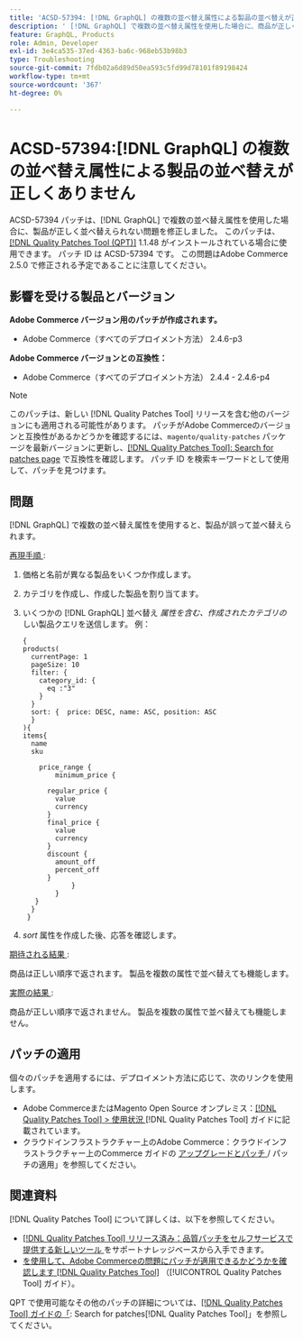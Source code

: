 ```yaml
---
title: 'ACSD-57394: [!DNL GraphQL] の複数の並べ替え属性による製品の並べ替えが正しくありません'
description: ' [!DNL GraphQL] で複数の並べ替え属性を使用した場合に、商品が正しく並べ替えられないAdobe Commerceの問題を修正するために、ACSD-57394 パッチを適用してください。'
feature: GraphQL, Products
role: Admin, Developer
exl-id: 3e4ca535-37ed-4363-ba6c-968eb53b98b3
type: Troubleshooting
source-git-commit: 7fdb02a6d89d50ea593c5fd99d78101f89198424
workflow-type: tm+mt
source-wordcount: '367'
ht-degree: 0%

---
```


# ACSD-57394:[!DNL GraphQL] の複数の並べ替え属性による製品の並べ替えが正しくありません

ACSD-57394 パッチは、[!DNL GraphQL] で複数の並べ替え属性を使用した場合に、製品が正しく並べ替えられない問題を修正しました。 このパッチは、[[!DNL Quality Patches Tool (QPT)]](https://experienceleague.adobe.com/ja/docs/commerce-operations/tools/quality-patches-tool/quality-patches-tool-to-self-serve-quality-patches) 1.1.48 がインストールされている場合に使用できます。 パッチ ID は ACSD-57394 です。 この問題はAdobe Commerce 2.5.0 で修正される予定であることに注意してください。

## 影響を受ける製品とバージョン

**Adobe Commerce バージョン用のパッチが作成されます。**

* Adobe Commerce（すべてのデプロイメント方法） 2.4.6-p3

**Adobe Commerce バージョンとの互換性：**

* Adobe Commerce（すべてのデプロイメント方法） 2.4.4 - 2.4.6-p4

>[!NOTE]
>
>このパッチは、新しい [!DNL Quality Patches Tool] リリースを含む他のバージョンにも適用される可能性があります。 パッチがAdobe Commerceのバージョンと互換性があるかどうかを確認するには、`magento/quality-patches` パッケージを最新バージョンに更新し、[[!DNL Quality Patches Tool]: Search for patches page](https://experienceleague.adobe.com/tools/commerce-quality-patches/index.html?lang=ja) で互換性を確認します。 パッチ ID を検索キーワードとして使用して、パッチを見つけます。

## 問題

[!DNL GraphQL] で複数の並べ替え属性を使用すると、製品が誤って並べ替えられます。

<u> 再現手順 </u>:

1. 価格と名前が異なる製品をいくつか作成します。
1. カテゴリを作成し、作成した製品を割り当てます。
1. いくつかの [!DNL GraphQL] 並べ替え *属性を含む、作成されたカテゴリの* しい製品クエリを送信します。 例：

   ```
   {
   products(
     currentPage: 1
     pageSize: 10
     filter: {
       category_id: {
         eq :"3"
       }
     }
     sort: {  price: DESC, name: ASC, position: ASC
     }
   ){
   items{
     name
     sku
   
       price_range {
           minimum_price {
   
         regular_price {
           value
           currency
         }
         final_price {
           value
           currency
         }
         discount {
           amount_off
           percent_off
         }
               }
           }
      }
     }
    }
   ```

1. *sort* 属性を作成した後、応答を確認します。

<u> 期待される結果 </u>:

商品は正しい順序で返されます。 製品を複数の属性で並べ替えても機能します。

<u> 実際の結果 </u>:

商品が正しい順序で返されません。 製品を複数の属性で並べ替えても機能しません。

## パッチの適用

個々のパッチを適用するには、デプロイメント方法に応じて、次のリンクを使用します。

* Adobe CommerceまたはMagento Open Source オンプレミス：[[!DNL Quality Patches Tool] > 使用状況 ](/help/tools/quality-patches-tool/usage.md) [!DNL Quality Patches Tool] ガイドに記載されています。
* クラウドインフラストラクチャー上のAdobe Commerce：クラウドインフラストラクチャー上のCommerce ガイドの [ アップグレードとパッチ ](https://experienceleague.adobe.com/docs/commerce-cloud-service/user-guide/develop/upgrade/apply-patches.html?lang=ja)/ パッチの適用」を参照してください。

## 関連資料

[!DNL Quality Patches Tool] について詳しくは、以下を参照してください。

* [[!DNL Quality Patches Tool]  リリース済み：品質パッチをセルフサービスで提供する新しいツール ](https://experienceleague.adobe.com/ja/docs/commerce-operations/tools/quality-patches-tool/quality-patches-tool-to-self-serve-quality-patches) をサポートナレッジベースから入手できます。
* [ を使用して、Adobe Commerceの問題にパッチが適用できるかどうかを確認します  [!DNL Quality Patches Tool]](/help/tools/quality-patches-tool/patches-available-in-qpt/check-patch-for-magento-issue-with-magento-quality-patches.md) （[!UICONTROL Quality Patches Tool] ガイド）。


QPT で使用可能なその他のパッチの詳細については、[[!DNL Quality Patches Tool] ガイドの「](https://experienceleague.adobe.com/tools/commerce-quality-patches/index.html?lang=ja): Search for patches[!DNL Quality Patches Tool]」を参照してください。
